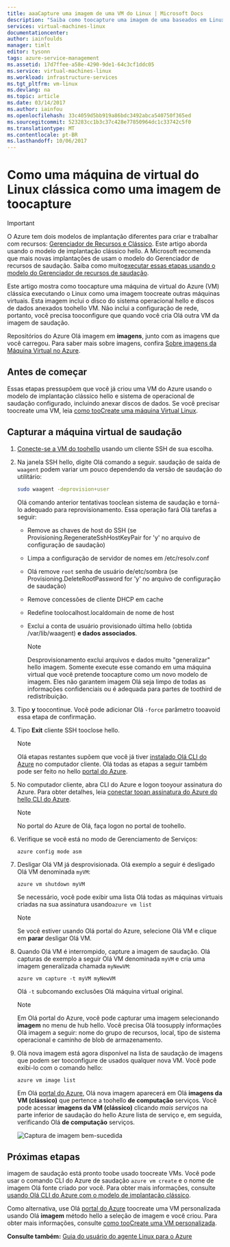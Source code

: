 ```yaml
---
title: aaaCapture uma imagem de uma VM do Linux | Microsoft Docs
description: "Saiba como toocapture uma imagem de uma baseados em Linux do Azure máquina virtual (VM) criados com o modelo de implantação clássico hello."
services: virtual-machines-linux
documentationcenter: 
author: iainfoulds
manager: timlt
editor: tysonn
tags: azure-service-management
ms.assetid: 17d7ffee-a58e-4290-9de1-64c3cf1ddc05
ms.service: virtual-machines-linux
ms.workload: infrastructure-services
ms.tgt_pltfrm: vm-linux
ms.devlang: na
ms.topic: article
ms.date: 03/14/2017
ms.author: iainfou
ms.openlocfilehash: 33c4059d5bb919a86bdc3492abca540750f365ed
ms.sourcegitcommit: 523283cc1b3c37c428e77850964dc1c33742c5f0
ms.translationtype: MT
ms.contentlocale: pt-BR
ms.lasthandoff: 10/06/2017
---
```

# <a name="how-toocapture-a-classic-linux-virtual-machine-as-an-image"></a>Como uma máquina de virtual do Linux clássica como uma imagem de toocapture
> [!IMPORTANT]
> O Azure tem dois modelos de implantação diferentes para criar e trabalhar com recursos: [Gerenciador de Recursos e Clássico](../../../resource-manager-deployment-model.md). Este artigo aborda usando o modelo de implantação clássico hello. A Microsoft recomenda que mais novas implantações de usam o modelo do Gerenciador de recursos de saudação. Saiba como muito[executar essas etapas usando o modelo do Gerenciador de recursos de saudação](../capture-image.md?toc=%2fazure%2fvirtual-machines%2flinux%2ftoc.json).

Este artigo mostra como toocapture uma máquina de virtual do Azure (VM) clássica executando o Linux como uma imagem toocreate outras máquinas virtuais. Esta imagem inclui o disco do sistema operacional hello e discos de dados anexados toohello VM. Não inclui a configuração de rede, portanto, você precisa tooconfigure que quando você cria Olá outra VM da imagem de saudação.

Repositórios do Azure Olá imagem em **imagens**, junto com as imagens que você carregou. Para saber mais sobre imagens, confira [Sobre imagens da Máquina Virtual no Azure][About Virtual Machine Images in Azure].

## <a name="before-you-begin"></a>Antes de começar
Essas etapas pressupõem que você já criou uma VM do Azure usando o modelo de implantação clássico hello e sistema de operacional de saudação configurado, incluindo anexar discos de dados. Se você precisar toocreate uma VM, leia [como tooCreate uma máquina Virtual Linux][How tooCreate a Linux Virtual Machine].

## <a name="capture-hello-virtual-machine"></a>Capturar a máquina virtual de saudação
1. [Conecte-se a VM do toohello](../mac-create-ssh-keys.md?toc=%2fazure%2fvirtual-machines%2flinux%2ftoc.json) usando um cliente SSH de sua escolha.
2. Na janela SSH hello, digite Olá comando a seguir. saudação de saída de `waagent` podem variar um pouco dependendo da versão de saudação do utilitário:

    ```bash
    sudo waagent -deprovision+user
    ```

    Olá comando anterior tentativas tooclean sistema de saudação e torná-lo adequado para reprovisionamento. Essa operação fará Olá tarefas a seguir:

   * Remove as chaves de host do SSH (se Provisioning.RegenerateSshHostKeyPair for 'y' no arquivo de configuração de saudação)
   * Limpa a configuração de servidor de nomes em /etc/resolv.conf
   * Olá remove `root` senha de usuário de/etc/sombra (se Provisioning.DeleteRootPassword for 'y' no arquivo de configuração de saudação)
   * Remove concessões de cliente DHCP em cache
   * Redefine toolocalhost.localdomain de nome de host
   * Exclui a conta de usuário provisionado última hello (obtida /var/lib/waagent) **e dados associados**.

     > [!NOTE]
     > Desprovisionamento exclui arquivos e dados muito "generalizar" hello imagem. Somente execute esse comando em uma máquina virtual que você pretende toocapture como um novo modelo de imagem. Eles não garantem imagem Olá seja limpo de todas as informações confidenciais ou é adequada para partes de toothird de redistribuição.

3. Tipo **y** toocontinue. Você pode adicionar Olá `-force` parâmetro tooavoid essa etapa de confirmação.
4. Tipo **Exit** cliente SSH tooclose hello.

   > [!NOTE]
   > Olá etapas restantes supõem que você já tiver [instalado Olá CLI do Azure](../../../cli-install-nodejs.md) no computador cliente. Olá todas as etapas a seguir também pode ser feito no hello [portal do Azure](http://portal.azure.com).

5. No computador cliente, abra CLI do Azure e logon tooyour assinatura do Azure. Para obter detalhes, leia [conectar tooan assinatura do Azure do hello CLI do Azure](../../../xplat-cli-connect.md).

   > [!NOTE]
   > No portal do Azure de Olá, faça logon no portal de toohello.

6. Verifique se você está no modo de Gerenciamento de Serviços:

    ```azurecli
    azure config mode asm
    ```

7. Desligar Olá VM já desprovisionada. Olá exemplo a seguir é desligado Olá VM denominada `myVM`:

    ```azurecli
    azure vm shutdown myVM
    ```
   Se necessário, você pode exibir uma lista Olá todas as máquinas virtuais criadas na sua assinatura usando`azure vm list`

   > [!NOTE]
   > Se você estiver usando Olá portal do Azure, selecione Olá VM e clique em **parar** desligar Olá VM.

8. Quando Olá VM é interrompido, capture a imagem de saudação. Olá capturas de exemplo a seguir Olá VM denominada `myVM` e cria uma imagem generalizada chamada `myNewVM`:

    ```azurecli
    azure vm capture -t myVM myNewVM
    ```

    Olá `-t` subcomando exclusões Olá máquina virtual original.

    > [!NOTE]
    > Em Olá portal do Azure, você pode capturar uma imagem selecionando **imagem** no menu de hub hello. Você precisa Olá toosupply informações Olá imagem a seguir: nome do grupo de recursos, local, tipo de sistema operacional e caminho de blob de armazenamento.

9. Olá nova imagem está agora disponível na lista de saudação de imagens que podem ser tooconfigure de usados qualquer nova VM. Você pode exibi-lo com o comando hello:

   ```azurecli
   azure vm image list
   ```

   Em Olá [portal do Azure](http://portal.azure.com), Olá nova imagem aparecerá em Olá **imagens da VM (clássico)** que pertence a toohello **de computação** serviços. Você pode acessar **imagens da VM (clássico)** clicando _mais serviços_ na parte inferior de saudação do hello Azure lista de serviço e, em seguida, verificando Olá **de computação** serviços.   

   ![Captura de imagem bem-sucedida](./media/capture-image/VMCapturedImageAvailable.png)

## <a name="next-steps"></a>Próximas etapas
imagem de saudação está pronto toobe usado toocreate VMs. Você pode usar o comando CLI do Azure de saudação `azure vm create` e o nome de imagem Olá fonte criado por você. Para obter mais informações, consulte [usando Olá CLI do Azure com o modelo de implantação clássico](https://docs.microsoft.com/cli/azure/get-started-with-az-cli2).

Como alternativa, use Olá [portal do Azure](http://portal.azure.com) toocreate uma VM personalizada usando Olá **imagem** método hello a seleção de imagem e você criou. Para obter mais informações, consulte [como tooCreate uma VM personalizada][How tooCreate a Custom Virtual Machine].

**Consulte também:** [Guia do usuário do agente Linux para o Azure](../agent-user-guide.md?toc=%2fazure%2fvirtual-machines%2flinux%2ftoc.json)

[About Virtual Machine Images in Azure]:../../virtual-machines-linux-classic-about-images.md
[How tooCreate a Custom Virtual Machine]:create-custom.md
[How tooAttach a Data Disk tooa Virtual Machine]:attach-disk.md
[How tooCreate a Linux Virtual Machine]:create-custom.md
